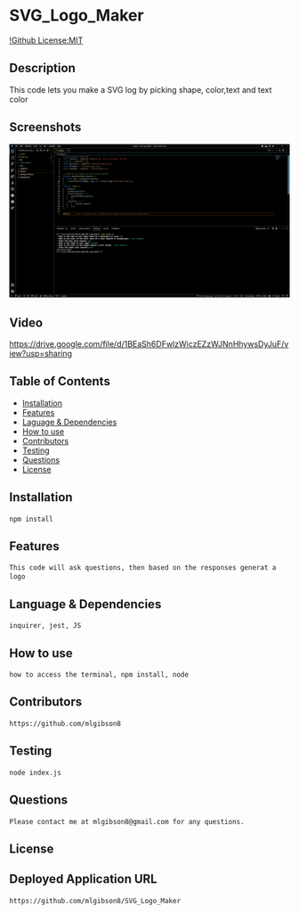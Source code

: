 # SVG_Logo_Maker
[!Github License:MIT](https://img.shields.io/badge/License-MIT-yellow.svg)
## Description
  This code lets you make a SVG log by picking shape, color,text and text color
## Screenshots
![Screenshot](https://github.com/mlgibson8/SVG_Logo_Maker/blob/main/svg.png)
## Video
https://drive.google.com/file/d/1BEaSh6DFwlzWiczEZzWJNnHhywsDyJuF/view?usp=sharing
## Table of Contents
* [Installation](#installation)
* [Features](#features)
* [Laguage & Dependencies](#language)
* [How to use](#howtouse)
* [Contributors](#contributors)
* [Testing](#testing)
* [Questions](#questions)
* [License](#license)
## Installation
    npm install
## Features
    This code will ask questions, then based on the responses generat a logo
## Language & Dependencies
    inquirer, jest, JS
## How to use
    how to access the terminal, npm install, node 
## Contributors
    https://github.com/mlgibson8
## Testing
    node index.js
## Questions
    Please contact me at mlgibson8@gmail.com for any questions.
## License
    
## Deployed Application URL
    https://github.com/mlgibson8/SVG_Logo_Maker

